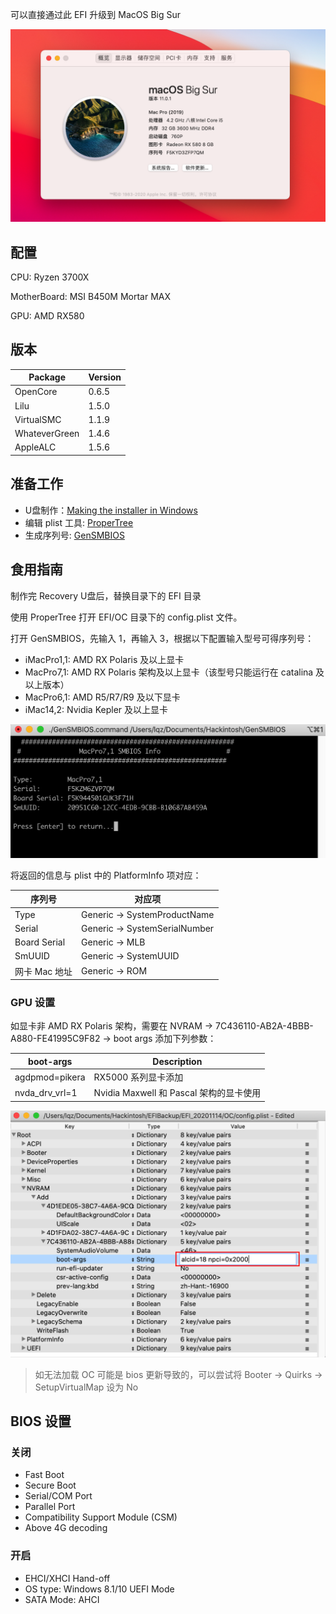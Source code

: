 可以直接通过此 EFI 升级到 MacOS Big Sur

![](https://raw.githubusercontent.com/SpaceEggs/B450M-Mortar-Max-Hackintosh/master/Pic/BigSur.png)

## 配置

CPU: Ryzen 3700X

MotherBoard: MSI B450M Mortar MAX

GPU: AMD RX580

## 版本

| Package       | Version |
| ------------- | ------- |
| OpenCore      | 0.6.5   |
| Lilu          | 1.5.0   |
| VirtualSMC    | 1.1.9   |
| WhateverGreen | 1.4.6   |
| AppleALC      | 1.5.6   |

## 准备工作

- U盘制作：[Making the installer in Windows](https://dortania.github.io/OpenCore-Install-Guide/installer-guide/winblows-install.html#downloading-macos-modern)
- 编辑 plist 工具: [ProperTree](https://github.com/corpnewt/ProperTree)
- 生成序列号: [GenSMBIOS](https://github.com/corpnewt/GenSMBIOS)

## 食用指南

制作完 Recovery U盘后，替换目录下的 EFI 目录

使用 ProperTree 打开 EFI/OC 目录下的 config.plist 文件。

打开 GenSMBIOS，先输入 1，再输入 3，根据以下配置输入型号可得序列号：

- iMacPro1,1: AMD RX Polaris 及以上显卡
- MacPro7,1: AMD RX Polaris 架构及以上显卡（该型号只能运行在 catalina 及以上版本）
- MacPro6,1: AMD R5/R7/R9 及以下显卡
- iMac14,2: Nvidia Kepler 及以上显卡

![](https://raw.githubusercontent.com/SpaceEggs/B450M-Mortar-Max-Hackintosh/master/pic/GenSMBIOS.png)

将返回的信息与 plist 中的 PlatformInfo 项对应：

| 序列号        | 对应项                        |
| ------------- | ----------------------------- |
| Type          | Generic -> SystemProductName |
| Serial        | Generic -> SystemSerialNumber |
| Board Serial  | Generic -> MLB                |
| SmUUID        | Generic -> SystemUUID         |
| 网卡 Mac 地址 | Generic -> ROM                |

### GPU 设置

如显卡非 AMD RX Polaris 架构，需要在 NVRAM -> 7C436110-AB2A-4BBB-A880-FE41995C9F82 -> boot args 添加下列参数：

| boot-args      | Description                             |
| -------------- | --------------------------------------- |
| agdpmod=pikera | RX5000 系列显卡添加                     |
| nvda_drv_vrl=1 | Nvidia Maxwell 和 Pascal 架构的显卡使用 |

![](https://raw.githubusercontent.com/SpaceEggs/B450M-Mortar-Max-Hackintosh/master/pic/AddBootArgs.png)

> 如无法加载 OC 可能是 bios 更新导致的，可以尝试将 Booter -> Quirks -> SetupVirtualMap 设为 No

## BIOS 设置

### 关闭

- Fast Boot
- Secure Boot
- Serial/COM Port
- Parallel Port
- Compatibility Support Module (CSM)
- Above 4G decoding

### 开启

- EHCI/XHCI Hand-off
- OS type: Windows 8.1/10 UEFI Mode
- SATA Mode: AHCI

